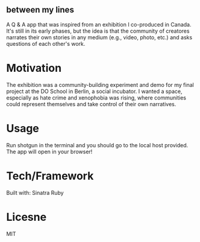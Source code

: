 ## between my lines
A Q & A app that was inspired from an exhibition I co-produced in Canada. It's still in its early phases, but the idea is that the community of creatores narrates their own stories in any medium (e.g., video, photo, etc.) and asks questions of each other's work.

# Motivation
The exhibition was a community-building experiment and demo for my final project at the DO School in Berlin, a social incubator. I wanted a space, especially as hate crime and xenophobia was rising, where communities could represent themselves and take control of their own narratives.
# Usage
Run shotgun in the terminal and you should go to the local host provided. The app will open in your browser!

# Tech/Framework
Built with: Sinatra
            Ruby
            
# Licesne
MIT
